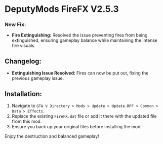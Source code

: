 # DeputyMods FireFX V2.5.3

### New Fix:
- **Fire Extinguishing:** Resolved the issue preventing fires from being extinguished, ensuring gameplay balance while maintaining the intense fire visuals.


## Changelog:
- **Extinguishing Issue Resolved:** Fires can now be put out, fixing the previous gameplay issue.

## Installation:
1. Navigate to `GTA V Directory > Mods > Update > Update.RPF > Common > Data > Effects`.
2. Replace the existing `FireFX.dat` file or add it there with the updated file from this mod.
3. Ensure you back up your original files before installing the mod.

Enjoy the destruction and balanced gameplay!